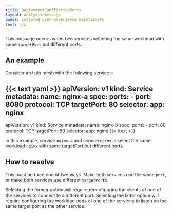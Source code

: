 ```yaml
---
title: DeploymentConflictingPorts
layout: analysis-message
owner: istio/wg-user-experience-maintainers
test: n/a
---
```


This message occurs when two services selecting the same workload with same `targetPort` but different ports.

## An example

Consider an Istio mesh with the following services:

{{< text yaml >}}
apiVersion: v1
kind: Service
metadata:
  name: nginx-a
spec:
  ports:
    - port: 8080
      protocol: TCP
      targetPort: 80
  selector:
    app: nginx
---
apiVersion: v1
kind: Service
metadata:
  name: nginx-b
spec:
  ports:
    - port: 80
      protocol: TCP
      targetPort: 80
  selector:
    app: nginx
{{< /text >}}

In this example, service `nginx-a` and service `nginx-b` select the same workload `nginx` with same targetPort but different ports.

## How to resolve

This must be fixed one of two ways. Make both services use the same `port`, or make both services use different `targetPorts`.

Selecting the former option will require reconfiguring the clients of one of the services to connect to a different port. Selecting the latter option will require configuring the workload pods of one of the services to listen on the same target port as the other service.
